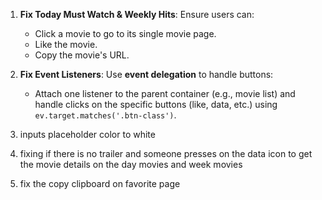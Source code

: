 
1. **Fix Today Must Watch & Weekly Hits**: Ensure users can:
   - Click a movie to go to its single movie page.
   - Like the movie.
   - Copy the movie's URL.

2. **Fix Event Listeners**: Use **event delegation** to handle buttons:
   - Attach one listener to the parent container (e.g., movie list) and handle clicks on the specific buttons (like, data, etc.) using `ev.target.matches('.btn-class')`.

3. inputs placeholder color to white

4. fixing if there is no trailer and someone presses on the data icon to get the movie details on the day movies and week movies

5. fix the copy clipboard on favorite page